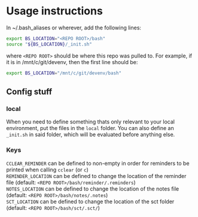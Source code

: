 # Usage instructions

In ~/.bash_aliases or wherever, add the following lines:
```bash
export BS_LOCATION="<REPO ROOT>/bash"
source "${BS_LOCATION}/_init.sh"
```
where `<REPO ROOT>` should be where this repo was pulled to. For example, if it is in /mnt/c/git/devenv, then the first line should be:
```bash
export BS_LOCATION="/mnt/c/git/devenv/bash"
```

## Config stuff
### local
When you need to define something thats only relevant to your local environment, put the files in the `local` folder. You can also define an `_init.sh` in said folder, which will be evaluated before anything else.

### Keys
`CCLEAR_REMINDER` can be defined to non-empty in order for reminders to be printed when calling `cclear` (or `c`)  
`REMINDER_LOCATION` can be defined to change the location of the reminder file (default: `<REPO ROOT>/bash/reminder/.reminders`)  
`NOTES_LOCATION` can be defined to change the location of the notes file (default: `<REPO ROOT>/bash/notes/.notes`)  
`SCT_LOCATION` can be defined to change the location of the sct folder (default: `<REPO ROOT>/bash/sct/.sct/`)  